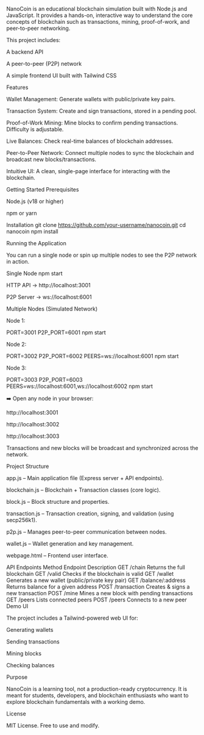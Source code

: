 NanoCoin is an educational blockchain simulation built with Node.js and JavaScript.
It provides a hands-on, interactive way to understand the core concepts of blockchain such as transactions, mining, proof-of-work, and peer-to-peer networking.

This project includes:

A backend API

A peer-to-peer (P2P) network

A simple frontend UI built with Tailwind CSS

Features

Wallet Management: Generate wallets with public/private key pairs.

Transaction System: Create and sign transactions, stored in a pending pool.

Proof-of-Work Mining: Mine blocks to confirm pending transactions. Difficulty is adjustable.

Live Balances: Check real-time balances of blockchain addresses.

Peer-to-Peer Network: Connect multiple nodes to sync the blockchain and broadcast new blocks/transactions.

Intuitive UI: A clean, single-page interface for interacting with the blockchain.

Getting Started
Prerequisites

Node.js
 (v18 or higher)

npm or yarn

Installation
git clone https://github.com/your-username/nanocoin.git
cd nanocoin
npm install

Running the Application

You can run a single node or spin up multiple nodes to see the P2P network in action.

Single Node
npm start


HTTP API → http://localhost:3001

P2P Server → ws://localhost:6001

Multiple Nodes (Simulated Network)

Node 1:

PORT=3001 P2P_PORT=6001 npm start


Node 2:

PORT=3002 P2P_PORT=6002 PEERS=ws://localhost:6001 npm start


Node 3:

PORT=3003 P2P_PORT=6003 PEERS=ws://localhost:6001,ws://localhost:6002 npm start


➡️ Open any node in your browser:

http://localhost:3001

http://localhost:3002

http://localhost:3003

Transactions and new blocks will be broadcast and synchronized across the network.

Project Structure

app.js – Main application file (Express server + API endpoints).

blockchain.js – Blockchain + Transaction classes (core logic).

block.js – Block structure and properties.

transaction.js – Transaction creation, signing, and validation (using secp256k1).

p2p.js – Manages peer-to-peer communication between nodes.

wallet.js – Wallet generation and key management.

webpage.html – Frontend user interface.

API Endpoints
Method	Endpoint	Description
GET	/chain	Returns the full blockchain
GET	/valid	Checks if the blockchain is valid
GET	/wallet	Generates a new wallet (public/private key pair)
GET	/balance/:address	Returns balance for a given address
POST	/transaction	Creates & signs a new transaction
POST	/mine	Mines a new block with pending transactions
GET	/peers	Lists connected peers
POST	/peers	Connects to a new peer
Demo UI

The project includes a Tailwind-powered web UI for:

Generating wallets

Sending transactions

Mining blocks

Checking balances

Purpose

NanoCoin is a learning tool, not a production-ready cryptocurrency.
It is meant for students, developers, and blockchain enthusiasts who want to explore blockchain fundamentals with a working demo.

License

MIT License. Free to use and modify.
